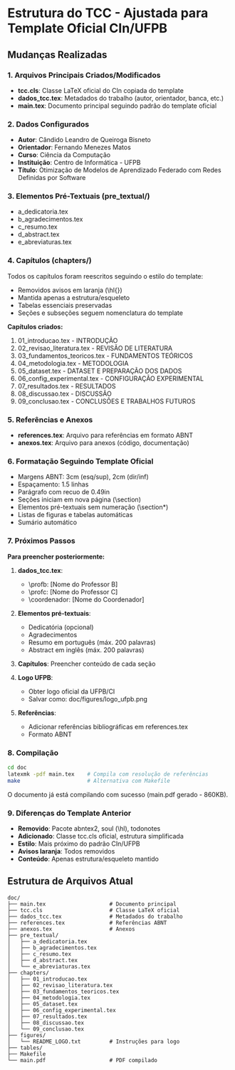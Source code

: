 # Estrutura do TCC - Ajustada para Template Oficial CIn/UFPB

## Mudanças Realizadas

### 1. Arquivos Principais Criados/Modificados

- **tcc.cls**: Classe LaTeX oficial do CIn copiada do template
- **dados_tcc.tex**: Metadados do trabalho (autor, orientador, banca, etc.)
- **main.tex**: Documento principal seguindo padrão do template oficial

### 2. Dados Configurados

- **Autor**: Cândido Leandro de Queiroga Bisneto
- **Orientador**: Fernando Menezes Matos
- **Curso**: Ciência da Computação
- **Instituição**: Centro de Informática - UFPB
- **Título**: Otimização de Modelos de Aprendizado Federado com Redes Definidas por Software

### 3. Elementos Pré-Textuais (pre_textual/)

- a_dedicatoria.tex
- b_agradecimentos.tex  
- c_resumo.tex
- d_abstract.tex
- e_abreviaturas.tex

### 4. Capítulos (chapters/)

Todos os capítulos foram reescritos seguindo o estilo do template:
- Removidos avisos em laranja (\hl{})
- Mantida apenas a estrutura/esqueleto
- Tabelas essenciais preservadas
- Seções e subseções seguem nomenclatura do template

**Capítulos criados:**
1. 01_introducao.tex - INTRODUÇÃO
2. 02_revisao_literatura.tex - REVISÃO DE LITERATURA
3. 03_fundamentos_teoricos.tex - FUNDAMENTOS TEÓRICOS
4. 04_metodologia.tex - METODOLOGIA
5. 05_dataset.tex - DATASET E PREPARAÇÃO DOS DADOS
6. 06_config_experimental.tex - CONFIGURAÇÃO EXPERIMENTAL
7. 07_resultados.tex - RESULTADOS
8. 08_discussao.tex - DISCUSSÃO
9. 09_conclusao.tex - CONCLUSÕES E TRABALHOS FUTUROS

### 5. Referências e Anexos

- **references.tex**: Arquivo para referências em formato ABNT
- **anexos.tex**: Arquivo para anexos (código, documentação)

### 6. Formatação Seguindo Template Oficial

- Margens ABNT: 3cm (esq/sup), 2cm (dir/inf)
- Espaçamento: 1.5 linhas
- Parágrafo com recuo de 0.49in
- Seções iniciam em nova página (\section)
- Elementos pré-textuais sem numeração (\section*)
- Listas de figuras e tabelas automáticas
- Sumário automático

### 7. Próximos Passos

**Para preencher posteriormente:**

1. **dados_tcc.tex**:
   - \profb: [Nome do Professor B]
   - \profc: [Nome do Professor C]
   - \coordenador: [Nome do Coordenador]

2. **Elementos pré-textuais**:
   - Dedicatória (opcional)
   - Agradecimentos
   - Resumo em português (máx. 200 palavras)
   - Abstract em inglês (máx. 200 palavras)

3. **Capítulos**: Preencher conteúdo de cada seção

4. **Logo UFPB**: 
   - Obter logo oficial da UFPB/CI
   - Salvar como: doc/figures/logo_ufpb.png

5. **Referências**: 
   - Adicionar referências bibliográficas em references.tex
   - Formato ABNT

### 8. Compilação

```bash
cd doc
latexmk -pdf main.tex    # Compila com resolução de referências
make                     # Alternativa com Makefile
```

O documento já está compilando com sucesso (main.pdf gerado - 860KB).

### 9. Diferenças do Template Anterior

- **Removido**: Pacote abntex2, soul (\hl), todonotes
- **Adicionado**: Classe tcc.cls oficial, estrutura simplificada
- **Estilo**: Mais próximo do padrão CIn/UFPB
- **Avisos laranja**: Todos removidos
- **Conteúdo**: Apenas estrutura/esqueleto mantido

## Estrutura de Arquivos Atual

```
doc/
├── main.tex                    # Documento principal
├── tcc.cls                     # Classe LaTeX oficial
├── dados_tcc.tex               # Metadados do trabalho
├── references.tex              # Referências ABNT
├── anexos.tex                  # Anexos
├── pre_textual/
│   ├── a_dedicatoria.tex
│   ├── b_agradecimentos.tex
│   ├── c_resumo.tex
│   ├── d_abstract.tex
│   └── e_abreviaturas.tex
├── chapters/
│   ├── 01_introducao.tex
│   ├── 02_revisao_literatura.tex
│   ├── 03_fundamentos_teoricos.tex
│   ├── 04_metodologia.tex
│   ├── 05_dataset.tex
│   ├── 06_config_experimental.tex
│   ├── 07_resultados.tex
│   ├── 08_discussao.tex
│   └── 09_conclusao.tex
├── figures/
│   └── README_LOGO.txt         # Instruções para logo
├── tables/
├── Makefile
└── main.pdf                    # PDF compilado
```

